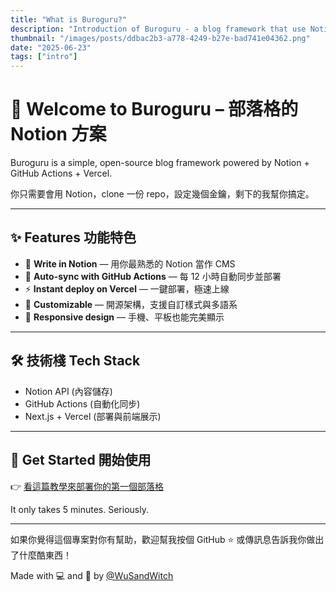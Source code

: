 ```yaml
---
title: "What is Buroguru?"
description: "Introduction of Buroguru - a blog framework that use Notion as CMS"
thumbnail: "/images/posts/ddbac2b3-a778-4249-b27e-bad741e04362.png"
date: "2025-06-23"
tags: ["intro"]
---
```


# 👋 Welcome to **Buroguru** – 部落格的 Notion 方案


Buroguru is a simple, open-source blog framework powered by Notion + GitHub Actions + Vercel.


你只需要會用 Notion，clone 一份 repo，設定幾個金鑰，剩下的我幫你搞定。


---


## ✨ Features 功能特色

- 📝 **Write in Notion** — 用你最熟悉的 Notion 當作 CMS
- 🔁 **Auto-sync with GitHub Actions** — 每 12 小時自動同步並部署
- ⚡️ **Instant deploy on Vercel** — 一鍵部署，極速上線
- 🧩 **Customizable** — 開源架構，支援自訂樣式與多語系
- 📱 **Responsive design** — 手機、平板也能完美顯示

---


## 🛠 技術棧 Tech Stack

- Notion API (內容儲存)
- GitHub Actions (自動化同步)
- Next.js + Vercel (部署與前端展示)

---


## 🚀 Get Started 開始使用


👉 [看這篇教學來部署你的第一個部落格](https://buroguru.zudo.cc/posts/get-started-zh)


It only takes 5 minutes. Seriously.


---


如果你覺得這個專案對你有幫助，歡迎幫我按個 GitHub ⭐️ 或傳訊息告訴我你做出了什麼酷東西！


Made with 💻 and 🧋 by [@WuSandWitch](https://wusandwitch.zudo.cc/)

